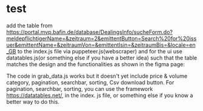 # test 
add the table from https://portal.mvp.bafin.de/database/DealingsInfo/sucheForm.do?meldepflichtigerName=&zeitraum=2&emittentButton=Search%20for%20issuer&emittentName=&zeitraumVon=&emittentIsin=&zeitraumBis=&locale=en_GB 
to the index.js file via puppeteer.js(webscraper) and for the ui use datatables.js(or something else if you have a better idea) such that the table matches the design and the functionalities as shown in the figma page: 




The code in grab_data.js works but it doesn't yet include price & volume category, pagination, searchbar, sorting, Csv download button. For  pagination, searchbar, sorting, you can use the framework https://datatables.net/, in the index. js file, or something else if you know a better way to do this.








